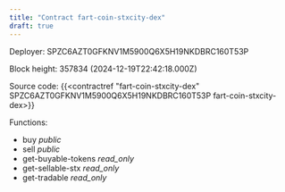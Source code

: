 ```yaml
---
title: "Contract fart-coin-stxcity-dex"
draft: true
---
```

Deployer: SPZC6AZT0GFKNV1M5900Q6X5H19NKDBRC160T53P


 



Block height: 357834 (2024-12-19T22:42:18.000Z)

Source code: {{<contractref "fart-coin-stxcity-dex" SPZC6AZT0GFKNV1M5900Q6X5H19NKDBRC160T53P fart-coin-stxcity-dex>}}

Functions:

* buy _public_
* sell _public_
* get-buyable-tokens _read_only_
* get-sellable-stx _read_only_
* get-tradable _read_only_
